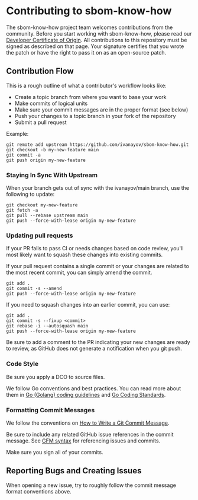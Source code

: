 # Contributing to sbom-know-how

The sbom-know-how project team welcomes contributions from the community. Before you start working with sbom-know-how, please
read our [Developer Certificate of Origin](https://cla.vmware.com/dco). All contributions to this repository must be
signed as described on that page. Your signature certifies that you wrote the patch or have the right to pass it on
as an open-source patch.

## Contribution Flow

This is a rough outline of what a contributor's workflow looks like:

- Create a topic branch from where you want to base your work
- Make commits of logical units
- Make sure your commit messages are in the proper format (see below)
- Push your changes to a topic branch in your fork of the repository
- Submit a pull request

Example:

``` shell
git remote add upstream https://github.com/ivanayov/sbom-know-how.git
git checkout -b my-new-feature main
git commit -a
git push origin my-new-feature
```

### Staying In Sync With Upstream

When your branch gets out of sync with the ivanayov/main branch, use the following to update:

``` shell
git checkout my-new-feature
git fetch -a
git pull --rebase upstream main
git push --force-with-lease origin my-new-feature
```

### Updating pull requests

If your PR fails to pass CI or needs changes based on code review, you'll most likely want to squash these changes into
existing commits.

If your pull request contains a single commit or your changes are related to the most recent commit, you can simply
amend the commit.

``` shell
git add .
git commit -s --amend
git push --force-with-lease origin my-new-feature
```

If you need to squash changes into an earlier commit, you can use:

``` shell
git add .
git commit -s --fixup <commit>
git rebase -i --autosquash main
git push --force-with-lease origin my-new-feature
```

Be sure to add a comment to the PR indicating your new changes are ready to review, as GitHub does not generate a
notification when you git push.

### Code Style

Be sure you apply a DCO to source files.

We follow Go conventions and best practices. You can read more about them in [ Go (Golang) coding guidelines](https://wiki.crdb.io/wiki/spaces/CRDB/pages/181371303/Go+Golang+coding+guidelines)
and [Go Coding Standards](https://gochronicles.com/writing-go-code-like-a-pro/).

### Formatting Commit Messages

We follow the conventions on [How to Write a Git Commit Message](http://chris.beams.io/posts/git-commit/).

Be sure to include any related GitHub issue references in the commit message.  See
[GFM syntax](https://guides.github.com/features/mastering-markdown/#GitHub-flavored-markdown) for referencing issues
and commits.

Make sure you sign all of your commits.

## Reporting Bugs and Creating Issues

When opening a new issue, try to roughly follow the commit message format conventions above.
